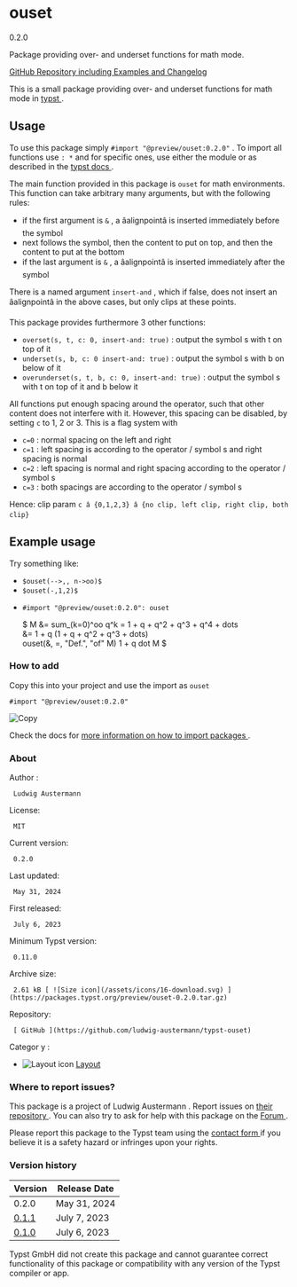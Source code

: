 #  ouset

0.2.0

Package providing over- and underset functions for math mode.

[ GitHub Repository including Examples and Changelog
](https://github.com/ludwig-austermann/typst-ouset)

This is a small package providing over- and underset functions for math mode
in [ typst ](https://typst.app/) .

##  Usage

To use this package simply ` #import "@preview/ouset:0.2.0" ` . To import all
functions use ` : * ` and for specific ones, use either the module or as
described in the [ typst docs
](https://typst.app/docs/reference/scripting#modules) .

The main function provided in this package is ` ouset ` for math environments.
This function can take arbitrary many arguments, but with the following rules:

  * if the first argument is ` & ` , a âalignpointâ is inserted immediately before the symbol 
  * next follows the symbol, then the content to put on top, and then the content to put at the bottom 
  * if the last argument is ` & ` , a âalignpointâ is inserted immediately after the symbol 

There is a named argument ` insert-and ` , which if false, does not insert an
âalignpointâ in the above cases, but only clips at these points.

This package provides furthermore 3 other functions:

  * ` overset(s, t, c: 0, insert-and: true) ` : output the symbol s with t on top of it 
  * ` underset(s, b, c: 0 insert-and: true) ` : output the symbol s with b on below of it 
  * ` overunderset(s, t, b, c: 0, insert-and: true) ` : output the symbol s with t on top of it and b below it 

All functions put enough spacing around the operator, such that other content
does not interfere with it. However, this spacing can be disabled, by setting
` c ` to 1, 2 or 3. This is a flag system with

  * ` c=0 ` : normal spacing on the left and right 
  * ` c=1 ` : left spacing is according to the operator / symbol s and right spacing is normal 
  * ` c=2 ` : left spacing is normal and right spacing according to the operator / symbol s 
  * ` c=3 ` : both spacings are according to the operator / symbol s 

Hence: clip param ` c â {0,1,2,3} â {no clip, left clip, right clip, both
clip} `

##  Example usage

Try something like:

  * ` $ouset(-->,, n->oo)$ `
  * ` $ouset(-,1,2)$ `
  *     #import "@preview/ouset:0.2.0": ouset
    
    $ M &= sum_(k=0)^oo q^k = 1 + q + q^2 + q^3 + q^4 + dots\
        &= 1 + q (1 + q + q^2 + q^3 + dots)\
        ouset(&, =, "Def.", "of" M) 1 + q dot M $
    

###  How to add

Copy this into your project and use the import as  ` ouset `

    
    
    #import "@preview/ouset:0.2.0"

![Copy](/assets/icons/16-copy.svg)

Check the docs for  [ more information on how to import packages
](https://typst.app/docs/reference/scripting/#packages) .

###  About

Author  :

     Ludwig Austermann 
License:

     MIT 
Current version:

     0.2.0 
Last updated:

     May 31, 2024 
First released:

     July 6, 2023 
Minimum Typst version:

     0.11.0 
Archive size:

     2.61 kB [ ![Size icon](/assets/icons/16-download.svg) ](https://packages.typst.org/preview/ouset-0.2.0.tar.gz)
Repository:

     [ GitHub ](https://github.com/ludwig-austermann/typst-ouset)
Categor  y  :

    

  * ![Layout icon](/assets/icons/16-layout.svg) [ Layout ](https://typst.app/universe/search/?category=layout)

###  Where to report issues?

This  package  is a project of  Ludwig Austermann  .  Report issues on  [
their repository ](https://github.com/ludwig-austermann/typst-ouset) .  You
can also try to ask for help with this  package  on the  [ Forum
](https://forum.typst.app) .

Please report this  package  to the Typst team using the  [ contact form
](https://typst.app/contact) if you believe it is a safety hazard or infringes
upon your rights.

###  Version history

Version  |  Release Date   
---|---  
0.2.0  |  May 31, 2024   
[ 0.1.1 ](https://typst.app/universe/package/ouset/0.1.1/) |  July 7, 2023   
[ 0.1.0 ](https://typst.app/universe/package/ouset/0.1.0/) |  July 6, 2023   
  
Typst GmbH did not create this  package  and cannot guarantee correct
functionality of this  package  or compatibility with any version of the Typst
compiler or app.

